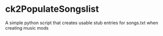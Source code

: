 # ck2PopulateSongslist
A simple python script that creates usable stub entries for songs.txt when creating music mods
